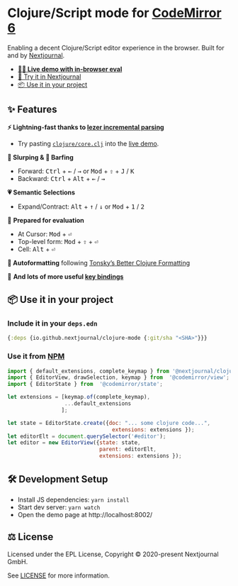 # Clojure/Script mode for [CodeMirror 6](https://codemirror.net/6/)

Enabling a decent Clojure/Script editor experience in the browser. Built for and by [Nextjournal](https://nextjournal.com/).

* **[🤹‍♀️ Live demo with in-browser eval](https://nextjournal.github.io/clojure-mode/)**
* [🐢 Try it in Nextjournal](https://nextjournal.com/try/clojure?cm6=1)
* [📦 Use it in your project](#-use-it-in-your-project)

## ✨ Features

**⚡️ Lightning-fast thanks to [lezer incremental parsing](https://lezer.codemirror.net/)**
* Try pasting [`clojure/core.clj`](https://raw.githubusercontent.com/clojure/clojure/master/src/clj/clojure/core.clj) into the [live demo](https://nextjournal.github.io/clojure-mode/).

**🥤 Slurping & 🤮 Barfing**
* Forward: <kbd>Ctrl</kbd> + <kbd>←</kbd> / <kbd>→</kbd> or <kbd>Mod</kbd> + <kbd>⇧</kbd> + <kbd>J</kbd> / <kbd>K</kbd>
* Backward: <kbd>Ctrl</kbd> + <kbd>Alt</kbd> + <kbd>←</kbd> / <kbd>→</kbd>

**💗 Semantic Selections**
* Expand/Contract: <kbd>Alt</kbd> + <kbd>↑</kbd> / <kbd>↓</kbd>	or <kbd>Mod</kbd> + <kbd>1</kbd> / <kbd>2</kbd>

🧙 **Prepared for evaluation**
* At Cursor: <kbd>Mod</kbd> + <kbd>⏎</kbd>
* Top-level form: <kbd>Mod</kbd> + <kbd>⇧</kbd> + <kbd>⏎</kbd>
* Cell: <kbd>Alt</kbd> + <kbd>⏎</kbd>

**🧹 Autoformatting** following [Tonsky’s Better Clojure Formatting](https://tonsky.me/blog/clojurefmt/)

🎹 **And lots of more useful [key bindings](https://nextjournal.github.io/clojure-mode/#keybindings)**

## 📦 Use it in your project

### Include it in your `deps.edn`

```clojure
{:deps {io.github.nextjournal/clojure-mode {:git/sha "<SHA>"}}}
```

### Use it from [NPM](https://www.npmjs.com/package/@nextjournal/clojure-mode)

```js
import { default_extensions, complete_keymap } from '@nextjournal/clojure-mode';
import { EditorView, drawSelection, keymap } from  '@codemirror/view';
import { EditorState } from  '@codemirror/state';

let extensions = [keymap.of(complete_keymap),
                  ...default_extensions
                 ];

let state = EditorState.create({doc: "... some clojure code...",
                                 extensions: extensions });
let editorElt = document.querySelector('#editor');
let editor = new EditorView({state: state,
                             parent: editorElt,
                             extensions: extensions });
```

## 🛠 Development Setup

* Install JS dependencies: `yarn install`
* Start dev server: `yarn watch`
* Open the demo page at http://localhost:8002/

## ⚖️ License

Licensed under the EPL License, Copyright © 2020-present Nextjournal GmbH.

See [LICENSE](https://github.com/nextjournal/clojure-mode/blob/master/LICENSE) for more information.
